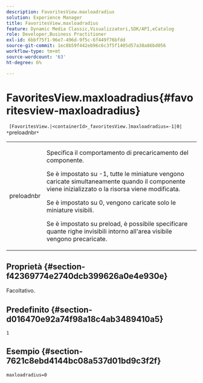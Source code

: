 ```yaml
---
description: FavoritesView.maxloadradius
solution: Experience Manager
title: FavoritesView.maxloadradius
feature: Dynamic Media Classic,Visualizzatori,SDK/API,eCatalog
role: Developer,Business Practitioner
exl-id: 6bbf75f1-96e7-496d-9f5c-6f449f76bfdd
source-git-commit: 1ec8b59f442eb96c6c3f5f1405d57a38a86bd056
workflow-type: tm+mt
source-wordcount: '63'
ht-degree: 6%

---
```


# FavoritesView.maxloadradius{#favoritesview-maxloadradius}

` [FavoritesView.|<containerId>_favoritesView.]maxloadradius=-1|0| *`preloadnbr`*`

<table id="table_2B109D2F91E64B5382B31921C3780FA5"> 
 <tbody> 
  <tr> 
   <td colname="col1"> <p><span class="codeph"><span class="varname"> preloadnbr</span></span> </p> </td> 
   <td colname="col2"> <p> Specifica il comportamento di precaricamento del componente. </p> <p>Se è impostato su <span class="codeph"> -1</span>, tutte le miniature vengono caricate simultaneamente quando il componente viene inizializzato o la risorsa viene modificata. </p> <p>Se è impostato su <span class="codeph"> 0</span>, vengono caricate solo le miniature visibili. </p> <p> Se è impostato su <span class="codeph"><span class="varname"> preload</span></span>, è possibile specificare quante righe invisibili intorno all'area visibile vengono precaricate. </p> </td> 
  </tr> 
 </tbody> 
</table>

## Proprietà {#section-f42369774e2740dcb399626a0e4e930e}

Facoltativo.

## Predefinito {#section-d016470e92a74f98a18c4ab3489410a5}

`1`

## Esempio {#section-7621c8ebd4144bc08a537d01bd9c3f2f}

`maxloadradius=0`
